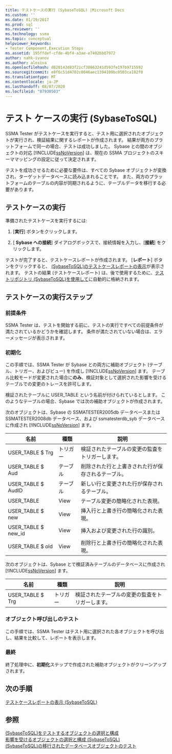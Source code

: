 ```yaml
---
title: テストケースの実行 (SybaseToSQL) |Microsoft Docs
ms.custom: ''
ms.date: 01/19/2017
ms.prod: sql
ms.reviewer: ''
ms.technology: ssma
ms.topic: conceptual
helpviewer_keywords:
- Tester Component,Execution Steps
ms.assetid: 195ffdef-cfde-4bf4-a3ae-e7402bb07972
author: nahk-ivanov
ms.author: alexiva
ms.openlocfilehash: d828142d83f21cf38663241d593fe197b9715592
ms.sourcegitcommit: e8f6c51d4702c0046aec1394109bc0503ca182f0
ms.translationtype: MT
ms.contentlocale: ja-JP
ms.lasthandoff: 08/07/2020
ms.locfileid: "87930503"
---
```

# <a name="running-test-cases-sybasetosql"></a>テスト ケースの実行 (SybaseToSQL)
SSMA Tester がテストケースを実行すると、テスト用に選択されたオブジェクトが実行され、検証結果に関するレポートが作成されます。 結果が両方のプラットフォームで同一の場合、テストは成功しました。 Sybase との間のオブジェクトの対応 [!INCLUDE[ssNoVersion](../../includes/ssnoversion-md.md)] は、現在の SSMA プロジェクトのスキーママッピングの設定に従って決定されます。  
  
テストを成功させるために必要な要件は、すべての Sybase オブジェクトが変換され、ターゲットデータベースに読み込まれることです。 また、両方のプラットフォームのテーブルの内容が同期されるように、テーブルデータを移行する必要があります。  
  
## <a name="run-test-case"></a>テストケースの実行  
準備されたテストケースを実行するには:  
  
1.  [**実行**] ボタンをクリックします。  
  
2.  [ **Sybase への接続**] ダイアログボックスで、接続情報を入力し、[**接続**] をクリックします。  
  
テストが完了すると、テストケースレポートが作成されます。 [**レポート**] ボタンをクリックすると、 [&#40;SybaseToSQL&#41;のテストケースレポートの表示](../../ssma/sybase/viewing-test-case-reports-sybasetosql.md)が表示されます。 テストの結果 (テストケースレポート) は、後で使用するために、[テストリポジトリ &#40;SybaseToSQL&#41;を使用して](../../ssma/sybase/using-test-repositories-sybasetosql.md)に自動的に格納されます。  
  
## <a name="test-case-execution-steps"></a>テストケースの実行ステップ  
  
### <a name="prerequisites"></a>前提条件  
SSMA Tester は、テストを開始する前に、テストの実行ですべての前提条件が満たされているかどうかを確認します。 条件が満たされていない場合は、エラーメッセージが表示されます。  
  
### <a name="initialization"></a>初期化  
この手順では、SSMA Tester が Sybase との両方に補助オブジェクト (テーブル、トリガー、およびビュー) を作成し [!INCLUDE[ssNoVersion](../../includes/ssnoversion-md.md)] ます。 テーブル比較モードが変更された場合に**のみ**、検証対象として選択された影響を受けるテーブルでの変更のトレースを許可します。  
  
検証されたテーブルに USER_TABLE という名前が付けられているとします。 このようなテーブルの場合、Sybase では次の補助オブジェクトが作成されます。  
  
次のオブジェクトは、Sybase の SSMATESTER2005db データベースまたは SSMATESTER2008db データベース、および ssmatesterdb_syb データベースに作成され [!INCLUDE[ssNoVersion](../../includes/ssnoversion-md.md)] ます。  
  
|名前|種類|説明|  
|--------|--------|---------------|  
|USER_TABLE $ Trg|トリガー|検証されたテーブルの変更の監査をトリガーします。|  
|USER_TABLE $ Aud|テーブル|削除された行と上書きされた行が保存されるテーブル。|  
|USER_TABLE $ AudID|テーブル|新しい行と変更された行が保存されるテーブル。|  
|USER_TABLE|View|テーブル変更の簡略化された表現。|  
|USER_TABLE $ new|View|挿入行と上書き行の簡略化された表現。|  
|USER_TABLE $ new_id|View|挿入および変更された行の識別。|  
|USER_TABLE $ old|View|削除行と上書き行の簡略化された表現。|  
  
次のオブジェクトは、Sybase とで検証済みテーブルのデータベースに作成され [!INCLUDE[ssNoVersion](../../includes/ssnoversion-md.md)] ます。  
  
|名前|種類|説明|  
|--------|--------|---------------|  
|USER_TABLE $ Trg|トリガー|検証されたテーブルの変更の監査をトリガーします。|  
  
### <a name="test-object-calls"></a>オブジェクト呼び出しのテスト  
この手順では、SSMA Tester はテスト用に選択された各オブジェクトを呼び出し、結果を比較して、レポートを表示します。  
  
### <a name="finalization"></a>最終  
終了処理中に、**初期化**ステップで作成された補助オブジェクトがクリーンアップされます。  
  
## <a name="next-step"></a>次の手順  
[テストケースレポートの表示 &#40;SybaseToSQL&#41;](../../ssma/sybase/viewing-test-case-reports-sybasetosql.md)  
  
## <a name="see-also"></a>参照  
[&#40;SybaseToSQL&#41;をテストするオブジェクトの選択と構成](../../ssma/sybase/selecting-and-configuring-objects-to-test-sybasetosql.md)  
[影響を受けるオブジェクトの選択と構成 &#40;SybaseToSQL&#41;](../../ssma/sybase/selecting-and-configuring-affected-objects-sybasetosql.md)  
[&#40;SybaseToSQL&#41;の移行されたデータベースオブジェクトのテスト](../../ssma/sybase/testing-migrated-database-objects-sybasetosql.md)  
  
